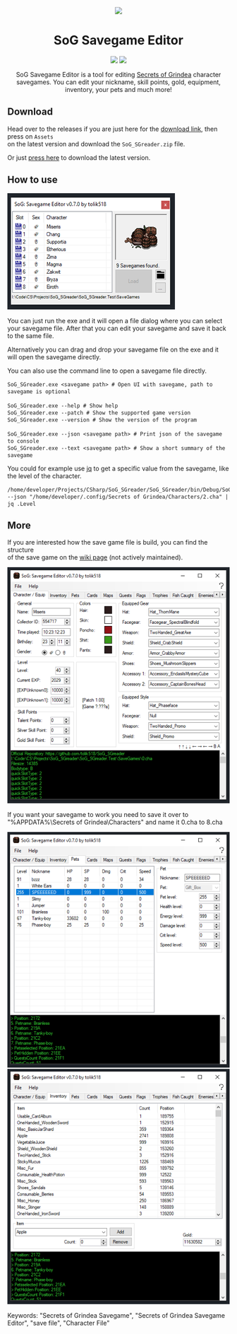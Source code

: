 <p align="center">    
	<img src="https://returnnull.de/images/_64.png">    
</p>
<h1 align="center">SoG Savegame Editor</h1>
<p align="center"> 
  <img src="https://img.shields.io/github/v/tag/tolik518/SoG_SGreader?label=latest%20version&style=flat-square">    
  <img src="https://img.shields.io/github/downloads/tolik518/SoG_SGreader/total?style=flat-square"> 
</p> 
<p align="center"> 
SoG Savegame Editor is a tool for editing <a href="https://store.steampowered.com/app/269770/Secrets_of_Grindea/">Secrets of Grindea</a> character savegames.
You can edit your nickname, skill points, gold, equipment, inventory, your pets and much more!
</p> 

## Download
Head over to the releases if you are just here for the [download link](https://github.com/tolik518/SoG_SGreader/releases), then press on `Assets`   
on the latest version and download the `SoG_SGreader.zip` file. 

Or just [press here](https://github.com/tolik518/SoG_SGreader/releases/latest/download/SoG_SGreader.zip) to download the latest version.

## How to use
![SoG_SGreader](.github/screenshots/SoG_SGreader_load_0.7.0.PNG)

You can just run the exe and it will open a file dialog where you can select your savegame file.
After that you can edit your savegame and save it back to the same file.

Alternatively you can drag and drop your savegame file on the exe and it will open the savegame directly.

You can also use the command line to open a savegame file directly.
```
SoG_SGreader.exe <savegame path> # Open UI with savegame, path to savegame is optional

SoG_SGreader.exe --help # Show help
SoG_SGreader.exe --patch # Show the supported game version
SoG_SGreader.exe --version # Show the version of the program

SoG_SGreader.exe --json <savegame path> # Print json of the savegame to console
SoG_SGreader.exe --text <savegame path> # Show a short summary of the savegame
```

You could for example use [jq](https://jqlang.github.io/jq/) to get a specific value from the savegame, like the level of the character.
```
/home/developer/Projects/CSharp/SoG_SGreader/SoG_SGreader/bin/Debug/SoG_SGreader.exe --json "/home/developer/.config/Secrets of Grindea/Characters/2.cha" | jq .Level
```

## More

If you are interested how the save game file is build, you can find the structure   
of the save game on the [wiki page](https://github.com/tolik518/SoG_SGreader/wiki/Savegame-File-Structure) (not actively maintained).    
  

![SoG_SGreader](.github/screenshots/SoG_SGreader_main_0.7.0.PNG)  
  
If you want your savegame to work you need to save it over to "%APPDATA%\Secrets of Grindea\Characters" and name it 0.cha to 8.cha
  
![SoG_SGreader](.github/screenshots/SoG_SGreader_pets_0.7.0.PNG)
![SoG_SGreader](.github/screenshots/SoG_SGreader_items_0.7.0.PNG)

Keywords: "Secrets of Grindea Savegame", "Secrets of Grindea Savegame Editor", "save file", "Character File"

